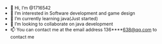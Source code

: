 - 👋 Hi, I’m @1716542
- 👀 I’m interested in Software development and game design
- 🌱 I’m currently learning java(Just started)
- 💞️ I’m looking to collaborate on java development 
- 📫 You can contact me at the email address 136****638@qq.com to contact me

<!---
1716542/1716542 is a ✨ special ✨ repository because its `README.md` (this file) appears on your GitHub profile.
You can click the Preview link to take a look at your changes.
--->
